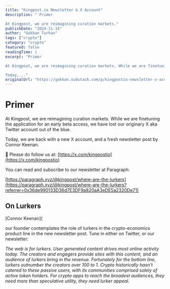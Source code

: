 ```yaml
---
title: "Kingpost.io Newsletter & X Account"
description: " Primer

At Kingpost, we are reimagining curation markets."
publishDate: "2024-11-15"
author: "Gokhan Turhan"
tags: ["crypto"]
category: "crypto"
featured: false
readingTime: 1
excerpt: "Primer

At Kingpost, we are reimagining curation markets. While we are finetuning the application for an early beta access, we have lost our originary X aka Twitter account out of the blue.

Today,..."
originalUrl: "https://gokhan.substack.com/p/kingpostio-newsletter-x-account"
---
```


# Primer

At Kingpost, we are reimagining curation markets. While we are finetuning the application for an early beta access, we have lost our originary X aka Twitter account out of the blue.

Today, we are back with a new X account, and a fresh newsletter post by Connor Keenan.

🤴 Please do follow us at: [https://x.com/kingpostio](https://x.com/kingpostio)

You can read and subscribe to our newsletter at Paragraph:

[https://paragraph.xyz/@kingpost/where-are-the-lurkers](https://paragraph.xyz/@kingpost/where-are-the-lurkers?referrer=0x36de990133D36d7E3DF9a820aA3eDE5a2320De71)

## On Lurkers

[Connor Keenan](

<TwitterEmbed url="https://x.com/i/web/status/1857212340909044199" />

our founder contemplates the role of lurkers in the crypto-economics product line in the new newsletter post. Tune in either on Twitter, or our newsletter:

*The web is for lurkers. User generated content drives most online activity today. The creators and engagers provide sites with this content, and an audience of lurkers bring in the revenue. Fortunately for the bottom line, lurkers outnumber the creators over 100 to 1. Crypto historically hasn't catered to these passive users, with its communities comprised solely of active token holders. For crypto apps to reach the broadest audiences, they need more than speculative utility, they need lurker appeal.*